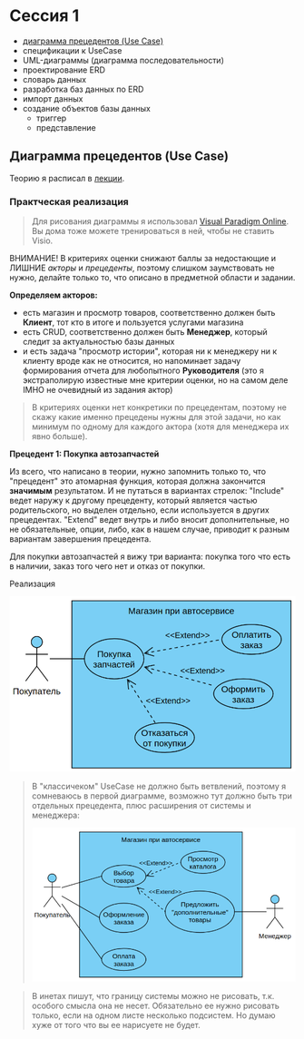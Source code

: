 # Сессия 1

* [диаграмма прецедентов (Use Case)](#диаграмма-прецедентов-Use-Case)
* спецификации к UseCase
* UML-диаграммы (диаграмма последовательности)
* проектирование ERD
* словарь данных
* разработка баз данных по ERD
* импорт данных
* создание объектов базы данных
    * триггер
    * представление


## Диаграмма прецедентов (Use Case)

Теорию я расписал в [лекции](https://github.com/kolei/PiRIS/blob/master/articles/5_1_1_10_uml_use_case.md).


### Практческая реализация

>Для рисования диаграммы я использовал [Visual Paradigm Online](https://online.visual-paradigm.com/diagrams/solutions/free-use-case-diagram-tool/). Вы дома тоже можете тренироваться в ней, чтобы не ставить Visio. 

ВНИМАНИЕ! В критериях оценки снижают баллы за недостающие и ЛИШНИЕ *акторы* и *прецеденты*, поэтому слишком заумствовать не нужно, делайте только то, что описано в предметной области и задании.

**Определяем акторов:**

* есть магазин и просмотр товаров, соответственно должен быть **Клиент**, тот кто в итоге и пользуется услугами магазина
* есть CRUD, соответственно должен быть **Менеджер**, который следит за актуальностью базы данных
* и есть задача "просмотр истории", которая ни к менеджеру ни к клиенту вроде как не относится, но напоминает задачу формирования отчета для любопытного **Руководителя** (это я экстраполирую известные мне критерии оценки, но на самом деле IMHO не очевидный из задания актор)

>В критериях оценки нет конкретики по прецедентам, поэтому не скажу какие именно прецедены нужны для этой задачи, но как минимум по одному для каждого актора (хотя для менеджера их явно больше). 

**Прецедент 1: Покупка автозапчастей**

Из всего, что написано в теории, нужно запомнить только то, что "прецедент" это атомарная функция, которая должна закончится **значимым** результатом. И не путаться в вариантах стрелок: "Include" ведет наружу к другому прецеденту, который является частью родительского, но выделен отдельно, если используется в других прецедентах. "Extend" ведет внутрь и либо вносит дополнительные, но не обязательные, опции, либо, как в нашем случае, приводит к разным вариантам завершения прецедента. 

Для покупки автозапчастей я вижу три варианта: покупка того что есть в наличии, заказ того чего нет и отказ от покупки.


Реализация

![](../img/demo01.png)

>В "классичеком" UseCase не должно быть ветвлений, поэтому я сомневаюсь в первой диаграмме, возможно тут должно быть три отдельных прецедента, плюс расширения от системы и менеджера:
>
>![](../img/demo02.png)


>В инетах пишут, что границу системы можно не рисовать, т.к. особого смысла она не несет. Обязательно ее нужно рисовать только, если на одном листе несколько подсистем. Но думаю хуже от того что вы ее нарисуете не будет.